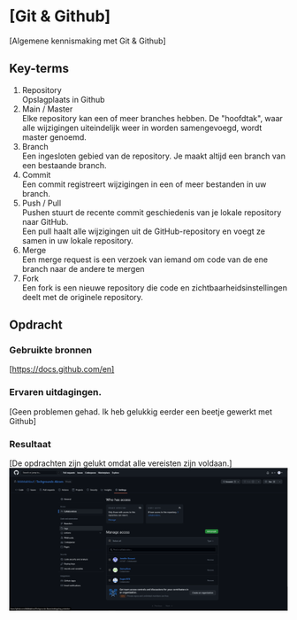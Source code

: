 # [Git & Github]

[Algemene kennismaking met Git & Github]

## Key-terms

1.  Repository  
Opslagplaats in Github  
2.  Main / Master  
Elke repository kan een of meer branches hebben. De "hoofdtak", waar alle wijzigingen uiteindelijk weer in worden samengevoegd, wordt master genoemd.  
3.  Branch  
Een ingesloten gebied van de repository. Je maakt altijd een branch van een bestaande branch.  
4.  Commit  
Een commit registreert wijzigingen in een of meer bestanden in uw branch.  
5.  Push / Pull  
Pushen stuurt de recente commit geschiedenis van je lokale repository naar GitHub.  
Een pull haalt alle wijzigingen uit de GitHub-repository en voegt ze samen in uw lokale repository.  
6.  Merge  
Een merge request is een verzoek van iemand om code van de ene branch naar de andere te mergen  
7.  Fork  
Een fork is een nieuwe repository die code en zichtbaarheidsinstellingen deelt met de originele repository.

## Opdracht

### Gebruikte bronnen

[https://docs.github.com/en]

### Ervaren uitdagingen.

[Geen problemen gehad. Ik heb gelukkig eerder een beetje gewerkt met Github]

### Resultaat

[De opdrachten zijn gelukt omdat alle vereisten zijn voldaan.]  
![schermafbeelding](/00_includes/Week-1-img/Git%26Github.png)
